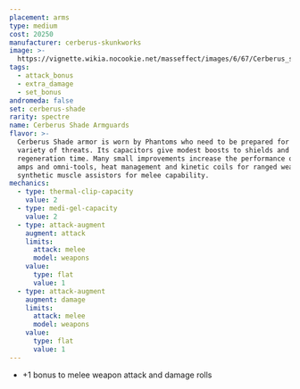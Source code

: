```yaml
---
placement: arms
type: medium
cost: 20250
manufacturer: cerberus-skunkworks
image: >-
  https://vignette.wikia.nocookie.net/masseffect/images/6/67/Cerberus_shade.jpg/revision/latest/scale-to-width-down/700?cb=20130308134524
tags:
  - attack_bonus
  - extra_damage
  - set_bonus
andromeda: false
set: cerberus-shade
rarity: spectre
name: Cerberus Shade Armguards
flavor: >-
  Cerberus Shade armor is worn by Phantoms who need to be prepared for a wide
  variety of threats. Its capacitors give modest boosts to shields and shield
  regeneration time. Many small improvements increase the performance of biotic
  amps and omni-tools, heat management and kinetic coils for ranged weapons, and
  synthetic muscle assistors for melee capability.
mechanics:
  - type: thermal-clip-capacity
    value: 2
  - type: medi-gel-capacity
    value: 2
  - type: attack-augment
    augment: attack
    limits:
      attack: melee
      model: weapons
    value:
      type: flat
      value: 1
  - type: attack-augment
    augment: damage
    limits:
      attack: melee
      model: weapons
    value:
      type: flat
      value: 1
---
```

- +1 bonus to melee weapon attack and damage rolls
